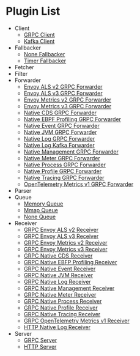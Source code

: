 # Plugin List
- Client
	- [GRPC Client](./client_grpc-client.md)
	- [Kafka Client](./client_kafka-client.md)
- Fallbacker
	- [None Fallbacker](./fallbacker_none-fallbacker.md)
	- [Timer Fallbacker](./fallbacker_timer-fallbacker.md)
- Fetcher
- Filter
- Forwarder
	- [Envoy ALS v2 GRPC Forwarder](./forwarder_envoy-als-v2-grpc-forwarder.md)
	- [Envoy ALS v3 GRPC Forwarder](./forwarder_envoy-als-v3-grpc-forwarder.md)
	- [Envoy Metrics v2 GRPC Forwarder](./forwarder_envoy-metrics-v2-grpc-forwarder.md)
	- [Envoy Metrics v3 GRPC Forwarder](./forwarder_envoy-metrics-v3-grpc-forwarder.md)
	- [Native CDS GRPC Forwarder](./forwarder_native-cds-grpc-forwarder.md)
	- [Native EBPF Profiling GRPC Forwarder](./forwarder_native-ebpf-profiling-grpc-forwarder.md)
	- [Native Event GRPC Forwarder](./forwarder_native-event-grpc-forwarder.md)
	- [Native JVM GRPC Forwarder](./forwarder_native-jvm-grpc-forwarder.md)
	- [Native Log GRPC Forwarder](./forwarder_native-log-grpc-forwarder.md)
	- [Native Log Kafka Forwarder](./forwarder_native-log-kafka-forwarder.md)
	- [Native Management GRPC Forwarder](./forwarder_native-management-grpc-forwarder.md)
	- [Native Meter GRPC Forwarder](./forwarder_native-meter-grpc-forwarder.md)
	- [Native Process GRPC Forwarder](./forwarder_native-process-grpc-forwarder.md)
	- [Native Profile GRPC Forwarder](./forwarder_native-profile-grpc-forwarder.md)
	- [Native Tracing GRPC Forwarder](./forwarder_native-tracing-grpc-forwarder.md)
	- [OpenTelemetry Metrics v1 GRPC Forwarder](./forwarder_otlp-metrics-v1-grpc-forwarder.md)
- Parser
- Queue
	- [Memory Queue](./queue_memory-queue.md)
	- [Mmap Queue](./queue_mmap-queue.md)
	- [None Queue](./queue_none-queue.md)
- Receiver
	- [GRPC Envoy ALS v2 Receiver](./receiver_grpc-envoy-als-v2-receiver.md)
	- [GRPC Envoy ALS v3 Receiver](./receiver_grpc-envoy-als-v3-receiver.md)
	- [GRPC Envoy Metrics v2 Receiver](./receiver_grpc-envoy-metrics-v2-receiver.md)
	- [GRPC Envoy Metrics v3 Receiver](./receiver_grpc-envoy-metrics-v3-receiver.md)
	- [GRPC Native CDS Receiver](./receiver_grpc-native-cds-receiver.md)
	- [GRPC Native EBFP Profiling Receiver](./receiver_grpc-native-ebpf-profiling-receiver.md)
	- [GRPC Native Event Receiver](./receiver_grpc-native-event-receiver.md)
	- [GRPC Native JVM Receiver](./receiver_grpc-native-jvm-receiver.md)
	- [GRPC Native Log Receiver](./receiver_grpc-native-log-receiver.md)
	- [GRPC Native Management Receiver](./receiver_grpc-native-management-receiver.md)
	- [GRPC Native Meter Receiver](./receiver_grpc-native-meter-receiver.md)
	- [GRPC Native Process Receiver](./receiver_grpc-native-process-receiver.md)
	- [GRPC Native Profile Receiver](./receiver_grpc-native-profile-receiver.md)
	- [GRPC Native Tracing Receiver](./receiver_grpc-native-tracing-receiver.md)
	- [GRPC OpenTelemetry Metrics v1 Receiver](./receiver_grpc-otlp-metrics-v1-receiver.md)
	- [HTTP Native Log Receiver](./receiver_http-native-log-receiver.md)
- Server
	- [GRPC Server](./server_grpc-server.md)
	- [HTTP Server](./server_http-server.md)
